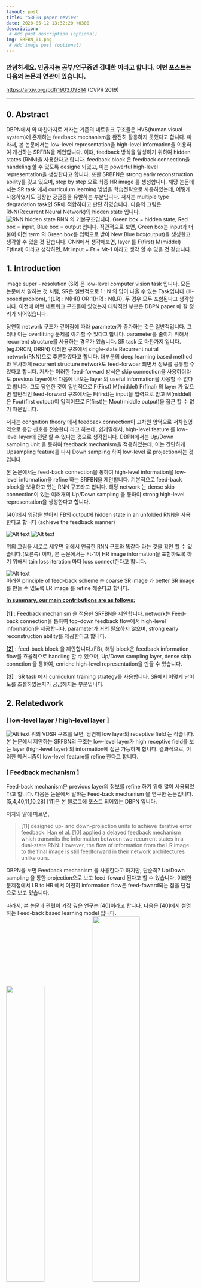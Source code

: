 ```yaml
---
layout: post
title: "SRFBN paper review"
date: 2020-05-12 13:32:20 +0300
description: 
 # Add post description (optional)
img: SRFBN_01.png
 # Add image post (optional)
---
```


### <strong> 안녕하세요. 인공지능 공부/연구중인 김대한 이라고 합니다. 이번 포스트는 다음의 논문과 연관이 있습니다.</strong>
https://arxiv.org/pdf/1903.09814 (CVPR 2019)

<hr>

## 0. Abstract
DBPN에서 와 마찬가지로 저자는 기존의 네트워크 구조들은 HVS(human visual system)에 존재하는 feedback mechanism을 완전히 활용하지 못했다고 합니다. 따라서, 본 논문에서는 low-level representation을 high-level information을 이용하여 개선하는 SRFBN을 제안합니다. 이떄, feedback 방식을 달성하기 위하여 hidden states (RNN)을 사용한다고 합니다. feedback block 은 feedback connection을 handeling 할 수 있도록 designe 되었고, 이는 powerful high-level representation을 생성한다고 합니다. 또한 SRBFN은 strong early reconstruction ability를 갖고 있으며, step by step 으로 최종 HR image 를 생성합니다. 해당 논문에서는 SR task 에서 curriculum learning 방법을 학습전략으로 사용하였는데, 어떻게 사용하였지도 굉장한 궁금증을 유발하는 부분입니다. 저자는 multiple type degradation task인 SR에 적합하다고 판단 하였습니다.
다음의 그림은 RNN(Recurrent Neural Network)의 hidden state 입니다.<br>
![RNN hidden state](/assets/img/SRFBN/SRFBN_02.png)
RNN 의 기본구조입니다. Green box = hidden state, Red box = input, Blue box = output 입니다.
직관적으로 보면, Green box는 input과 더불어 이전 term 의 Green box를 입력으로 받아 New Blue box(output)을 생성한고 생각할 수 있을 것 같습니다. CNN에서 생각해보면, layer 를 F(first) M(middel) F(final) 이라고 생각하면, Mt input = Ft + Mt-1 이라고 생각 할 수 있을 것 같습니다.

## 1. Introduction
image super - resolution (SR) 은 low-level computer vision task 입니다. 모든 논문에서 말하는 것 처럼, SR은 일반적으로 1 : N 의 답이 나올 수 있는 Task입니다.(ill-posed problom), 1(LR) : N(HR) OR 1(HR) : N(LR), 두 경우 모두 포함된다고 생각합니다. 
이전에 어떤 네트워크 구조들이 있었는지 대략적인 부분은 DBPN paper 에 잘 정리가 되어있습니다.

당연히 network 구조가 깊어짐에 따라 parameter가 증가하는 것은 일반적입니다. 그러나 이는 overfitting 문제를 야기할 수 있다고 합니다.
parameter를 줄이기 위해서 recurrent structure를 사용하는 경우가 있습니다. SR task 도 마찬가지 입니다. (eg.DRCN, DRRN) 이러한 구조에서 single-state Recurrent nuiral network(RNN)으로 추론하였다고 합니다. 대부분의 deep learning based method와 유사하게 recurrent structure network도 feed-forwoar 되면서 정보를 공유할 수 있다고 합니다. 저자는 이러한 feed-forward 방식은 skip connection을 사용하더라도 previous layer에서 다음에 나오는 layer 의 useful information을 사용할 수 없다고 합니다. 그도 당연한 것이 일번적으로 F(First) M(middel) F(final) 의 layer 가 있으면 일반적인 feed-forward 구조에서는 F(first)는 input을 입력으로 받고 M(middel)은 Fout(first output)이 입력이므로 F(first)는 Mout(middle output)을 접근 할 수 없기 때문입니다.

저자는 congnition theory 에서 feedback connection이 고차원 영역으로 저차원영역으로 응답 신호를 전송한다.라고 하는데, 쉽게말해서, high-level feature 를 low-level layer에 전달 할 수 있다는 것으로 생각됩니다. DBPN에서는 Up/Down sampling Unit 을 통하여 feedback mechanism을 적용하였는데, 이는 간단하게 Upsampling feature를 다시 Down sampling 하여 low-level 로 projection하는 것입니다.

본 논문에서는 feed-back connection을 통하여 high-level information을 low-level information을 refine 하는 SRFBN을 제안합니다. 기본적으로 feed-back block을 보유하고 있는 RNN 구조라고 합니다. 해당 network 는 dense skip connection이 있는 여러개의 Up/Down sampling 을 통하여 strong high-level representation을 생성한다고 합니다.

[40]에서 영감을 받아서 FB의 output에 hidden state in an unfolded RNN을 사용한다고 합니다 (achieve the feedback manner)

![Alt text](../assets/img/SRFBN/SRFBN_03.png)
![Alt text](../assets/img/SRFBN/SRFBN_04.png)

위의 그림을 세로로 세우면 위에서 언급한 RNN 구조와 똑같다 라는 것을 확인 할 수 있습니다.(오른쪽) 이때, 본 논문에서는 Ft-1이 HR image information을 포함하도록 하기 위해서 tain loss iteration 마다 loss connect한다고 합니다.

![Alt text](../assets/img/SRFBN_01.png)<br>
이러한 principle of feed-back scheme 는 coarse SR image 가 better SR image 를 만들 수 있도록  LR image 를 refine 해준다고 합니다.

**<u>In summary, our main contributions are as follows:</u>**<br><br>
**<u>[1]</u>** : Feedback mechanism 을 적용한 SRFBN을 제안합니다. network는 Feed-back connection을 통하여 top-down feedback flow에서 high-level information을 제공합니다. parameter가 거의 필요하지 않으며, strong early reconstruction ability를 제공한다고 합니다.<br>

**<u>[2]</u>** : feed-back block 을 제안합니다.(FB), 해당 block은 feedback information flow를 효율적으로 
handling 할 수 있으며, Up/Down sampling layer, dense skip connction 을 통하여, enriche high-level representation을 만들 수 있습니다. <br>

**<u>[3]</u>** : SR task 에서 curriculum training strategy를 사용합니다. SR에서 어떻게 난이도를 조절하였는지가 궁금해지는 부분입니다.

## 2. Relatedwork

### [ low-level layer / high-level layer ]
![Alt text](../assets/img/SRFBN/SRFBN_05.png)
위의 VDSR 구조를 보면, 당연히 low layer의 receptive field 는 작습니다. 본 논문에서 제안하는 SRFBN의 구조는 low-level layer가 high receptive field를 보는 layer (high-level layer) 의 information에 접근 가능하게 합니다. 결과적으로, 이러한 메커니즘이 low-level feature를 refine 한다고 합니다.

### [ Feedback mechanism ]
Feed-back mechanism은 previous layer의 정보를 refine 하기 위해 많이 사용되었다고 합니다. 다음은 논문에서 말하는 Feed-back mechanism 을 연구한 논문입니다. [5,4,40,11,10,28] [11]은 본 블로그에 포스트 되어있는 DBPN 입니다.

저자의 말에 따르면, 
<blockquote> [11] designed up- and down-projection units to achieve iterative error feedback. Han et al. [10] applied a delayed feedback mechanism which transmits the information between two recurrent states in a dual-state RNN. However, the flow of information from the LR image to the final image is still feedforward in their network architectures unlike ours. </blockquote>
DBPN을 보면 Feedback mechanism 을 사용한다고 하지만, 단순히? Up/Down sampling 을 통한 projection으로 보고 feed-foward 된다고 할 수 있습니다. 이러한 문제점에서 LR to HR 에서 여전히 information flow은 feed-foward되는 점을 단점으로 보고 있습니다.

따라서, 본 논문과 관련이 가장 깊은 연구는 [40]이라고 합니다. 다음은 [40]에서 설명하는 Feed-back based learning model 입니다.
<img src="../assets/img/SRFBN/SRFBN_06.png" width="45%" height ="45%">
<img src="../assets/img/SRFBN/SRFBN_07.png" width="50%" height ="50%"><br>

저자는 상단우측 그림에 표시된 ConvLSTM을 사용하지만, SRFBN의 module(Feedback block(FB)) 로써 정교하게 설계하겠다고 합니다. 뒤에서 살펴보겠지만, ConvLSTM보다 SR에 적합하다는 것을 실험적으로 증명한다고 합니다.

### [ Curriculum learning ]
<img src="../assets/img/SRFBN/SRFBN_08.png" width="80%" height ="80%"><br>
위의 그림으로 직관적으로 보자면, 학습대상의 난이도를 점점 높여간다는 것이 Curriculum learning의 기초입니다. 그림은 shapre recognition인데, 쉬운 sample 로는 정확한 원, 정사각형을 사용하고, hard 한 샘플로는 직사각형,타원을 사용합니다.
해당 논문에서는 non-convex에서 질좋은 local-minima를 찾기 위한 방법으로 소개 되고 있고, 이는 빠른 converge speed와 안정성의 이점을 가져온다고 볼 수 있을 것 같습니다. 특히, SR은 학습이 불안정한 Task 중에 하나이며, Adam optimizer를 사용하는게 대부분입니다. 이런점에서 curriculum learning이 SR domain에 적합하다고 볼 수 있다고 생각됩니다.

이와 같은 학습전략을 SR Task 에 적용한다고 합니다. Curriculum learning 에서는 쉬운 sample 을 정의하는 방법으로 2가지를 제시한 것으로 알고 있습니다. (1) 노이즈의 개수로 판단. (2) 가우시안 분포의 바운더리에서 margin 거리를 사용하는 것입니다. margin 거리가 가까울 수록 쉽고, margin 거리가 멀수록 어렵다고 합니다.

SR task 에서는 LR -> HR 로 non-linear mapping하는 것인데, HR에 noise가 있다던지 뭔가 LR하고 조금이라도 비슷해지면 당연히 easy sample 이 될 것이라고 생각합니다. 본 논문에서도 easy sample 로 HR(noise)을 사용했다고 합니다.

## 3. FeedBack Network for Image SR
Two requirements are contained in a feedback system : <br>
**<u>(1) iterativeness</u>** <br>
**<u>(2) rerouting the output of the system to correct the input in each loop</u>**
<br>
이러한, iterative cause-and-effect process 는 논문의 principle of feedback scheme 을 achieve 하는데 도움을 준다고 합니다. 논문의 feed-back scheme 를 achieve 하는데 필요한 <u>세 가지 부분</u>이 있는데, 다음과 같습니다.<br>

**<u> (1) tying the loss at each iteration (to force the network to reconstruct an SR image at each iteration and thus allow the hidden state to carry a notion of high-level information) </u>** <br>
**<u> (2) using recurrent structure (to achieve iterative process)</u>**<br>
**<u> (3) providing an LR input at each iteration (to ensure the availability of low-level information, which is needed to be refined) </u>** <br>

여기서 보면, *loss tying, *recurrent structure, *providing LR input 이 눈에 띄는데, 이는 쉽게말해서, 논문에서 제안한 네트워크가 SR task에서 잘 작동할 수 있도록 하기 위해서 필요한 부분을 나열한 것입니다.<br>
(1)loss typing 은 Hidden state를 H라고 하면, Ht-1이 온전히 Ht-1 information을 low-level feature로 전달하려면 그 부분에서 loss를 묶어 weight가 갱신되지 않게 해야 한다. 로 이해 될 수 있을 것같습니다.( 저의 관점에서 보이는 것은 그렇습니다.)<br>
(2)저자는 논문에서 RNN의 직관에 동의하는 것으로 보아 사용하는 것이 당연해 보입니다. 또한, 논문에서 제안하는 feed-back mechansim을 달성하기 위한 방법입니다.<br>
(3) iteration 마다 LR input을 providing 하는데, 이는 LR에 대한 정보를 잃지 않으면서, refine된 것들을 전달하기 위함으로 보여집니다.<br>

### [ Network structure ]

![Alt text](../assets/img/SRFBN/SRFBN_10.png)<br>

앞전에 봤던 그림입니다. 구조를 보시면, t=1 ~ t=T까지 반복할 수 있습니다. 바로 전 확인한 것과 같이 loss tying으로 온전한 hidden state를 전달한다고 합니다. 그냥 간단하게, t=1에서 output을 그대로 t=2로 전달하기 위해서 loss tying 하는 것이라고 생각하시면 될 것 같습니다. 저자는 network를 three part로 나누었습니다.<br>
**<u>(part 01) LRFB</u>** <br>
![Alt text](../assets/img/SRFBN/SRFBN_11.png)<br>

**<u>(part 02) FB</u>** <br>
![Alt text](../assets/img/SRFBN/SRFBN_12.png)<br>

**<u>(part 03) RB</u>** <br>
![Alt text](../assets/img/SRFBN/SRFBN_13.png)<br>
![Alt text](../assets/img/SRFBN/SRFBN_14.png)<br>

수식이 너무나 간단하고 그림과 같이 본다면 직관적으로 보이기 때문에 어려움은 없는 것 같습니다. LR image residual 에서는 bilinear upsample kernel 을 사용했다고 합니다. 이전에 저자가 설명한 대로 LR input의 information을 넘겨주기 위해 residual 을 사용한다고 하였으므로 Deconv를 사용하지 않은 이유가 설명이 되는 것 같습니다.


### [ Feedback block(FB) ]

![Alt text](../assets/img/SRFBN/SRFBN_15.png)<br>

Feedback block(FB) 에는 G projection group sequence 를 포함하며, 사이사이에 dense skip connection 이 포함되어 있습니다. G projection group 에는 Up/Down sampling 이 포함되어 있다고 합니다.<br>

위의 FB에서 이전 출력과 현재 입력은 concat 됩니다. concat 후 Conv(1,m)을 이용하여 이전 출력과 현재 입력을 refine 합니다.
이는 수식적으로 다음과 같고 나머지 수식들도 그림과 함께 보면 이해하기 편할 것 같습니다.<br>
![Alt text](../assets/img/SRFBN/SRFBN_16.png)<br>
![Alt text](../assets/img/SRFBN/SRFBN_17.png)<br>
![Alt text](../assets/img/SRFBN/SRFBN_18.png)<br>
![Alt text](../assets/img/SRFBN/SRFBN_19.png)<br>

결과적으로 output은 바로 위의 그림과 같은데, 논문에서는 feature fusion이라고 표현하고 있습니다. 쉽게 말해서, HR space 는 HR space 끼리, LR space 는 LR space 끼리 연산을 하겠다는 것으로 볼 수 있을 것 같습니다.

### [ Curriculum learning strategy ]

loss 는 다음과 같이 L1 loss 에 curriculum learning을 사용한 것으로 보여집니다.
detail 한 정보는 논문에서 확인하시기 바랍니다.

![Alt text](/assets/img/SRFBN/SRFBN_09.png)<br>

### [ Implementation details ]

실제 implementated code 가 있긴하지만, 직접 해보실 분들은 참고하시면 될 것 같습니다.<br>
(1) activation fuction = PReLU <br>
(2) scale factor 2 : Conv(k,m)  Deconv(k,m) --> k=6 (stride=2, padding=2)<br>
(3) scale factor 3 : Conv(k,m)  Deconv(k,m) --> k=7 (stride=3, padding=2)<br>
(4) scale factor 4 : Conv(k,m)  Deconv(k,m) --> k=8 (stride=4, padding=2)<br>


## 4. Experimental Result

### [ Experiment preveiw ]

training dataset = DIV2K, Flicker2K <br>
benchmark = Set5, Set14, B100, Urban100, Manga109<br>
이전 network와 동등비교 하기 위하여 Y(luminance) channel 에서 만 evaluation 합니다. <br>

Degradation models : BD / DN 에서의 evaluation도 진행합니다.<br>
BD : HR image --> + Gaussian blur(7x7) --> + downsampling<br>
DN : HR image --> + downsampling --> + Gaussian noise(30 level)<br>

input patch size 는 다음과 같습니다. patch size 를 왜 아래와 같이 설정하였는지는 설명이 되어 있지않은데, 아무래도 patch size 또한 hyperparameter 로써 찾은 것으로 생각됩니다.<br>
![Alt text](/assets/img/SRFBN/SRFBN_20.png)<br>

### [ Experimente T,G]

![Alt text](/assets/img/SRFBN/SRFBN_21.png)<br>

위의 실험은 T,G 의 관계성을 파악하기 위해서 하였습니다. 결과적으로 반복횟수(T)와 projection group (G)는 많을 수록 좋다. 가 결론입니다. 그러나, T의 상승에 따른 성능변화가 G의 상승에 따른 성능변화보다 뚜렷한 것으로 보아 반복횟수(T)가 성능에 더 많은 영향을 미치는 것으로 볼 수 있을 것 같습니다.

### [ Experimente Feed-forward/ Feed-back ]

![Alt text](/assets/img/SRFBN/SRFBN_22.png)<br>
![Alt text](/assets/img/SRFBN/SRFBN_23.png)<br>

본 논문에서 제안한 방식에서, loss disconnecting (all iteration except the last one) 하는 것으로 feed-back --> feed-forward 하여 실험하였다고 합니다.<br>
Table 2에 SRFBN-L-FF 가 그에 해당하는 것이고, SRFBN-L은 논문에서 제안한 방식입니다. Table2와 Figure5에서는 four iteration으로 4개의 intermediate output을 생성하고 해당 output의 PSNR을 계산하는 방식으로 실험하였습니다.
결과적으로 모든 layer에서 feed-forward 보다 나은 PSNR값을 보여 줬으며, 여기서 주목할 점은 low-level 로 갈수록 성능 향상폭이 크다는 것입니다. 즉, 논문에서 말하고자 하는 low-level feature를 더 잘 생성한다. 라는 것을 증명하는 부분으로 볼 수 있습니다. 또한, feed-back feature map 에는 feed-forward 보다 negative value 가 많은 것으로 보아 input image의 area를 smooth 하게 하는 효과가 있다고 합니다.

### [ Experimente Curriculum learning ]

![Alt text](/assets/img/SRFBN/SRFBN_24.png)<br>

BD의 경우 Gaussian blurred HR image as (intermediate) ground truth로 주었다고 합니다. 이는 early iteration에 사용하고 latter iteration에는 Original HR image 를 ground thrth 로 주었다고 합니다.<br>
DN의 경우 first two iteration 에는 noisy HR image 를 주었고, last two iteration에는 HR(without noise)을 주었다고 합니다. <br>
실험결과에서 볼 수 있듯이, BI degradation model 을 pretrain으로 한 것이 더 성능이 좋은 것을 확인 하였다고 합니다.
BI degradation을 일반적으로 bicubic 된 LR image로 training된 것을 말하는 것으로 알고 있습니다.

### [ Experimente benchmark ]
![Alt text](/assets/img/SRFBN/SRFBN_25.png)<br>

실험도 굉장히 많고 분석도 잘된 것 같은 논문이라는 개인적인 생각입니다. 면밀히 따져보면 왜??라는 질문이 나올 수 있는 부분이 있을것 같은데, 필요할 때 저도 다시 읽어야겠습니다.
포스팅된 모든 논문 리뷰는 어디까지나 저의 관점에서 보는 부분도 있고, 제 insight가 부족해서 잘못이해한 부분이 있을 수 있는데, 그런부분에서 코멘트 남겨주시면 좋겠습니다.

[SRFBN] : https://github.com/Paper99/SRFBN_CVPR19 "Includes implementation of DBPN"


